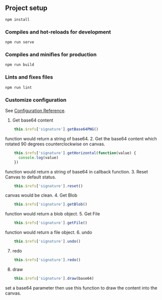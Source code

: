 <!--
 * @Description: 
 * @Version: 1.00
 * @Autor: songTeng
 * @Date: 2021-08-24 14:12:16
 * @LastEditors: songTeng
 * @LastEditTime: 2021-09-06 14:42:24
-->
## Project setup
```
npm install
```
### Compiles and hot-reloads for development
```
npm run serve
```
### Compiles and minifies for production
```
npm run build
```
### Lints and fixes files
```
npm run lint
```
### Customize configuration
See [Configuration Reference](https://cli.vuejs.org/config/).

1. Get base64 content
```javascript
    this.$refs['signature'].getBase64PNG()
```
function would return a string of base64.
2. Get the base64 content which rotated 90 degrees counterclockwise on canvas.
```javascript
    this.$refs['signature'].getHorizontal(function(value) {
      console.log(value)
    })
```
function would return a string of base64 in callback function.
3. Reset Canvas to default status.
```javascript
    this.$refs['signature'].reset()
```
canvas would be clean.
4. Get Blob
```javascript
    this.$refs['signature'].getBlob()
```
function would return a blob object.
5. Get File
```javascript
    this.$refs['signature'].getFile()
```
function would return a file object.
6. undo
```javascript
    this.$refs['signature'].undo()
```
7. redo
```javascript
    this.$refs['signature'].redo()
```
8. draw
```javascript
    this.$refs['signature'].draw(base64)
```
set a base64 parameter then use this function to draw the content into the canvas.
